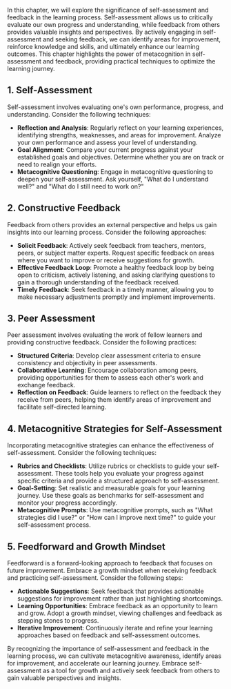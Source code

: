 
In this chapter, we will explore the significance of self-assessment and feedback in the learning process. Self-assessment allows us to critically evaluate our own progress and understanding, while feedback from others provides valuable insights and perspectives. By actively engaging in self-assessment and seeking feedback, we can identify areas for improvement, reinforce knowledge and skills, and ultimately enhance our learning outcomes. This chapter highlights the power of metacognition in self-assessment and feedback, providing practical techniques to optimize the learning journey.

**1. Self-Assessment**
----------------------

Self-assessment involves evaluating one's own performance, progress, and understanding. Consider the following techniques:

* **Reflection and Analysis**: Regularly reflect on your learning experiences, identifying strengths, weaknesses, and areas for improvement. Analyze your own performance and assess your level of understanding.
* **Goal Alignment**: Compare your current progress against your established goals and objectives. Determine whether you are on track or need to realign your efforts.
* **Metacognitive Questioning**: Engage in metacognitive questioning to deepen your self-assessment. Ask yourself, "What do I understand well?" and "What do I still need to work on?"

**2. Constructive Feedback**
----------------------------

Feedback from others provides an external perspective and helps us gain insights into our learning process. Consider the following approaches:

* **Solicit Feedback**: Actively seek feedback from teachers, mentors, peers, or subject matter experts. Request specific feedback on areas where you want to improve or receive suggestions for growth.
* **Effective Feedback Loop**: Promote a healthy feedback loop by being open to criticism, actively listening, and asking clarifying questions to gain a thorough understanding of the feedback received.
* **Timely Feedback**: Seek feedback in a timely manner, allowing you to make necessary adjustments promptly and implement improvements.

**3. Peer Assessment**
----------------------

Peer assessment involves evaluating the work of fellow learners and providing constructive feedback. Consider the following practices:

* **Structured Criteria**: Develop clear assessment criteria to ensure consistency and objectivity in peer assessments.
* **Collaborative Learning**: Encourage collaboration among peers, providing opportunities for them to assess each other's work and exchange feedback.
* **Reflection on Feedback**: Guide learners to reflect on the feedback they receive from peers, helping them identify areas of improvement and facilitate self-directed learning.

**4. Metacognitive Strategies for Self-Assessment**
---------------------------------------------------

Incorporating metacognitive strategies can enhance the effectiveness of self-assessment. Consider the following techniques:

* **Rubrics and Checklists**: Utilize rubrics or checklists to guide your self-assessment. These tools help you evaluate your progress against specific criteria and provide a structured approach to self-assessment.
* **Goal-Setting**: Set realistic and measurable goals for your learning journey. Use these goals as benchmarks for self-assessment and monitor your progress accordingly.
* **Metacognitive Prompts**: Use metacognitive prompts, such as "What strategies did I use?" or "How can I improve next time?" to guide your self-assessment process.

**5. Feedforward and Growth Mindset**
-------------------------------------

Feedforward is a forward-looking approach to feedback that focuses on future improvement. Embrace a growth mindset when receiving feedback and practicing self-assessment. Consider the following steps:

* **Actionable Suggestions**: Seek feedback that provides actionable suggestions for improvement rather than just highlighting shortcomings.
* **Learning Opportunities**: Embrace feedback as an opportunity to learn and grow. Adopt a growth mindset, viewing challenges and feedback as stepping stones to progress.
* **Iterative Improvement**: Continuously iterate and refine your learning approaches based on feedback and self-assessment outcomes.

By recognizing the importance of self-assessment and feedback in the learning process, we can cultivate metacognitive awareness, identify areas for improvement, and accelerate our learning journey. Embrace self-assessment as a tool for growth and actively seek feedback from others to gain valuable perspectives and insights.
